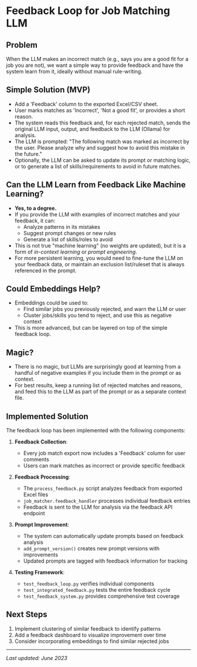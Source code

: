 # Feedback Loop for Job Matching LLM

## Problem

When the LLM makes an incorrect match (e.g., says you are a good fit for a job you are not), we want a simple way to provide feedback and have the system learn from it, ideally without manual rule-writing.

## Simple Solution (MVP)

- Add a 'Feedback' column to the exported Excel/CSV sheet.
- User marks matches as 'Incorrect', 'Not a good fit', or provides a short reason.
- The system reads this feedback and, for each rejected match, sends the original LLM input, output, and feedback to the LLM (Ollama) for analysis.
- The LLM is prompted: "The following match was marked as incorrect by the user. Please analyze why and suggest how to avoid this mistake in the future."
- Optionally, the LLM can be asked to update its prompt or matching logic, or to generate a list of skills/requirements to avoid in future matches.

## Can the LLM Learn from Feedback Like Machine Learning?

- **Yes, to a degree.**
- If you provide the LLM with examples of incorrect matches and your feedback, it can:
  - Analyze patterns in its mistakes
  - Suggest prompt changes or new rules
  - Generate a list of skills/roles to avoid
- This is not true "machine learning" (no weights are updated), but it is a form of *in-context learning* or *prompt engineering*.
- For more persistent learning, you would need to fine-tune the LLM on your feedback data, or maintain an exclusion list/ruleset that is always referenced in the prompt.

## Could Embeddings Help?

- Embeddings could be used to:
  - Find similar jobs you previously rejected, and warn the LLM or user
  - Cluster jobs/skills you tend to reject, and use this as negative context
- This is more advanced, but can be layered on top of the simple feedback loop.

## Magic?

- There is no magic, but LLMs are surprisingly good at learning from a handful of negative examples if you include them in the prompt or as context.
- For best results, keep a running list of rejected matches and reasons, and feed this to the LLM as part of the prompt or as a separate context file.

## Implemented Solution

The feedback loop has been implemented with the following components:

1. **Feedback Collection**: 
   - Every job match export now includes a 'Feedback' column for user comments
   - Users can mark matches as incorrect or provide specific feedback
   
2. **Feedback Processing**:
   - The `process_feedback.py` script analyzes feedback from exported Excel files
   - `job_matcher.feedback_handler` processes individual feedback entries
   - Feedback is sent to the LLM for analysis via the feedback API endpoint

3. **Prompt Improvement**:
   - The system can automatically update prompts based on feedback analysis
   - `add_prompt_version()` creates new prompt versions with improvements
   - Updated prompts are tagged with feedback information for tracking

4. **Testing Framework**:
   - `test_feedback_loop.py` verifies individual components
   - `test_integrated_feedback.py` tests the entire feedback cycle
   - `test_feedback_system.py` provides comprehensive test coverage

## Next Steps

1. Implement clustering of similar feedback to identify patterns
2. Add a feedback dashboard to visualize improvement over time
3. Consider incorporating embeddings to find similar rejected jobs

---

*Last updated: June 2023*
